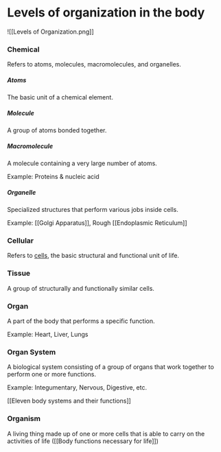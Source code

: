 # Levels of organization in the body

![[Levels of Organization.png]]

### Chemical

Refers to atoms, molecules, macromolecules, and organelles.


##### Atoms

The basic unit of a chemical element.


##### Molecule

A group of atoms bonded together.


##### Macromolecule

A molecule containing a very large number of atoms.

Example: Proteins & nucleic acid


##### Organelle

Specialized structures that perform various jobs inside cells.

Example: [[Golgi Apparatus]], Rough [[Endoplasmic Reticulum]]


### Cellular

Refers to [cells](Cell.md), the basic structural and functional unit of life.


### Tissue

A group of structurally and functionally similar cells.


### Organ

A part of the body that performs a specific function.

Example: Heart, Liver, Lungs


### Organ System

A biological system consisting of a group of organs that work together to perform one or more functions.

Example: Integumentary, Nervous, Digestive, etc.

[[Eleven body systems and their functions]]


### Organism

A living thing made up of one or more cells that is able to carry on the activities of life ([[Body functions necessary for life]])

